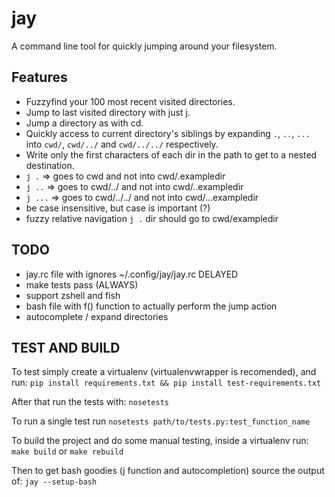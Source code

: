 jay
===

A command line tool for quickly jumping around your filesystem. 

## Features
* Fuzzyfind your 100 most recent visited directories. 
* Jump to last visited directory with just j.
* Jump a directory as with cd.
* Quickly access to current directory's siblings by expanding `.`, `..`, `...` 
  into `cwd/`, `cwd/../` and `cwd/../../` respectively.
* Write only the first characters of each dir in the path to get to a 
  nested destination.
* `j .` => goes to cwd and not into cwd/.exampledir
* `j ..` => goes to cwd/../ and not into cwd/..exampledir
* `j ...` => goes to cwd/../../ and not into cwd/...exampledir
* be case insensitive, but case is important (?)
* fuzzy relative navigation `j .` dir should go to cwd/exampledir


## TODO
* jay.rc file with ignores ~/.config/jay/jay.rc DELAYED
* make tests pass (ALWAYS)
* support zshell and fish
* bash file with f() function to actually perform the jump action
* autocomplete / expand directories


## TEST AND BUILD
To test simply create a virtualenv (virtualenvwrapper is recomended), and run:
`pip install requirements.txt && pip install test-requirements.txt`


After that run the tests with:
`nosetests`


To run a single test run
`nosetests path/to/tests.py:test_function_name`


To build the project and do some manual testing, inside a virtualenv run:
`make build` or `make rebuild`


Then to get bash goodies (j function and autocompletion) source the output of:
`jay --setup-bash`
